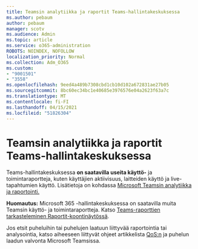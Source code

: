 ```yaml
---
title: Teamsin analytiikka ja raportit Teams-hallintakeskuksessa
ms.author: pebaum
author: pebaum
manager: scotv
ms.audience: Admin
ms.topic: article
ms.service: o365-administration
ROBOTS: NOINDEX, NOFOLLOW
localization_priority: Normal
ms.collection: Adm_O365
ms.custom:
- "9001501"
- "3558"
ms.openlocfilehash: 9eed4a489b7308cbd1cb10d102a672831ae27b05
ms.sourcegitcommit: 8bc60ec34bc1e40685e3976576e04a2623f63a7c
ms.translationtype: MT
ms.contentlocale: fi-FI
ms.lasthandoff: 04/15/2021
ms.locfileid: "51826304"
---
```

# <a name="teams-analytics-and-reports-in-the-teams-admin-center"></a>Teamsin analytiikka ja raportit Teams-hallintakeskuksessa

Teams-hallintakeskuksessa **on saatavilla useita käyttö-** ja toimintaraportteja, kuten käyttäjien aktiivisuus, laitteiden käyttö ja live-tapahtumien käyttö. Lisätietoja on kohdassa [Microsoft Teamsin analytiikka ja raportointi.](https://docs.microsoft.com/microsoftteams/teams-analytics-and-reports/teams-reporting-reference)

**Huomautus:** Microsoft 365 -hallintakeskuksessa on saatavilla muita Teamsin käyttö- ja toimintaraportteja. Katso [Teams-raporttien tarkasteleminen Raportit-koontinäytössä](https://docs.microsoft.com/microsoftteams/teams-activity-reports#how-to-view-the-teams-reports-in-the-reports-dashboard).

Jos etsit puheluihin tai puhelujen laatuun liittyvää raportointia tai analysointia, katso aiheeseen liittyvät ohjeet artikkelista [QoS:n](https://docs.microsoft.com/microsoftteams/monitor-call-quality-qos) ja puhelun laadun valvonta Microsoft Teamsissa.  

